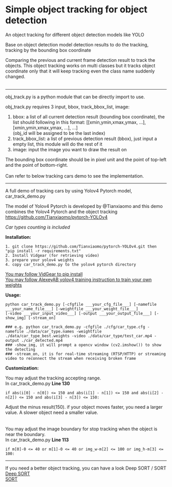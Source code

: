 # Simple object tracking for object detection
An object tracking for different object detection models like YOLO

Base on object detection model detection results to do the tracking, tracking by the bounding box coordinate

Comparing the previous and current frame detection result to track the objects.
This object tracking works on multi classes but it tracks object coordinate only that it will keep tracking even the class name suddenly changed.
<br/>
<br/>

----------------------------

obj_track.py is a python module that can be directly import to use.

obj_track.py requires 3 input, bbox, track_bbox_list, image:
1. bbox: a list of all current detection result (bounding box coordinate), the list should following in this format: [[xmin,ymin,xmax,ymax, ...], [xmin,ymin,xmax,ymax, ...], ...] <br/>
(obj_id will be assigned to be the last index)
2. track_bbox_list: a list of previous detection result (bbox), just input a empty list, this module will do the rest of it
3. image: input the image you want to draw the result on

The bounding box coordinate should be in pixel unit and the point of top-left and the point of bottom-right.
<br/>
<br/>
Can refer to below tracking cars demo to see the implementation.

----------------------------
A full demo of tracking cars by using Yolov4 Pytorch model, car_track_demo.py

The model of Yolov4 Pytorch is developed by @Tianxiaomo and this demo combines the Yolov4 Pytorch and the object tracking
https://github.com/Tianxiaomo/pytorch-YOLOv4

_Car types counting is included_

**Installation:**
```
1. git clone https://github.com/Tianxiaomo/pytorch-YOLOv4.git then "pip install -r requirements.txt"
2. Install Vidgear (for retrieving video)
3. prepare your yolov4 weights
4. copy car_track_demo.py to the yolov4 pytorch directory
```
[You may follow VidGear to pip install](https://abhitronix.github.io/vidgear/latest/installation/pip_install/)\
[You may follow AlexeyAB yolov4 training instruction to train your own weights](https://github.com/AlexeyAB/darknet)


**Usage:**
```
python car_track_demo.py [-cfgfile ___your_cfg_file___] [-namefile ___your_name_file___] [-weightfile ___your_weight_file___] 
[-video ___your_input_video___] [-output ___your_output_file___] [-show_img] [-stream_on]

### e.g. python car_track_demo.py -cfgfile ./cfg/car_type.cfg -namefile ./data/car_type.names -weightfile ./data/car_type_best.weights -video ./data/car_type/test_car.mp4 -output ./car_detected.mp4
### -show_img, it will prompt a opencv window (cv2.imshow()) to show the detecting 
### -stream_on, it is for real-time streaming (RTSP/HTTP) or streaming video to reconnect the stream when receiving broken frame
```

**Customization:**

You may adjust the tracking accepting range. <br/>
In car_track_demo.py **Line 130**
```
if abs(i[0] - n[0]) <= 150 and abs(i[1] - n[1]) <= 150 and abs(i[2] - n[2]) <= 150 and abs(i[3] - n[3]) <= 150: 
```
Adjust the minus result(150). if your object moves faster, you need a larger value. A slower object need a smaller value.
<br/>
<br/>
<br/>
You may adjust the image boundary for stop tracking when the object is near the boundary. <br/>
In car_track_demo.py **Line 113**
```
if m[0]-0 <= 40 or m[1]-0 <= 40 or img_w-m[2] <= 100 or img_h-m[3] <= 100:
```
----------------------------------------------
If you need a better object tracking, you can have a look Deep SORT / SORT \
[Deep SORT](https://github.com/nwojke/deep_sort)\
[SORT](https://github.com/abewley/sort)
